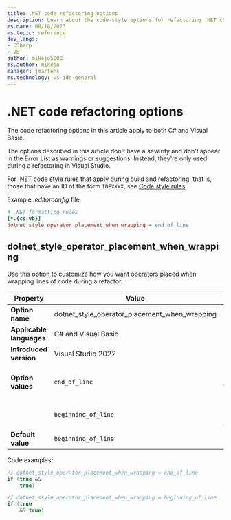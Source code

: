 ```yaml
---
title: .NET code refactoring options
description: Learn about the code-style options for refactoring .NET code.
ms.date: 08/18/2023
ms.topic: reference
dev_langs:
- CSharp
- VB
author: mikejo5000
ms.author: mikejo
manager: jmartens
ms.technology: vs-ide-general
---
```


# .NET code refactoring options

The code refactoring options in this article apply to both C# and Visual Basic.

The options described in this article don't have a severity and don't appear in the Error List as warnings or suggestions. Instead, they're only used during a refactoring in Visual Studio.

For .NET code style rules that apply during build and refactoring, that is, those that have an ID of the form `IDEXXXX`, see [Code style rules](/dotnet/fundamentals/code-analysis/style-rules/).

Example *.editorconfig* file:

```ini
# .NET formatting rules
[*.{cs,vb}]
dotnet_style_operator_placement_when_wrapping = end_of_line
```

## dotnet\_style\_operator\_placement\_when_wrapping

Use this option to customize how you want operators placed when wrapping lines of code during a refactor.

| Property                 | Value                                         | Description                                  |
|--------------------------|-----------------------------------------------|----------------------------------------------|
| **Option name**          | dotnet_style_operator_placement_when_wrapping |                                              |
| **Applicable languages** | C# and Visual Basic                           |                                              |
| **Introduced version**   | Visual Studio 2022                            |                                              |
| **Option values**        | `end_of_line`                                 | Place operator at the end of a line.         |
|                          | `beginning_of_line`                           | Place operator on a new line.                |
| **Default value**        | `beginning_of_line`                           |                                              |

Code examples:

```csharp
// dotnet_style_operator_placement_when_wrapping = end_of_line
if (true && 
    true)

// dotnet_style_operator_placement_when_wrapping = beginning_of_line
if (true
    && true)
```
